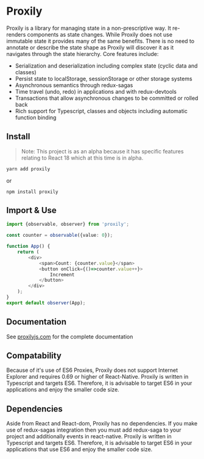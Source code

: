 # Proxily 


Proxily is a library for managing state in a non-prescriptive way. It re-renders components as state changes. While Proxily does not use immutable state it provides many of the same benefits. There is no need to annotate or describe the state shape as Proxily will discover it as it navigates through the state hierarchy. Core features include:

* Serialization and deserialization including complex state (cyclic data and classes)
* Persist state to localStorage, sessionStorage or other storage systems
* Asynchronous semantics through redux-sagas
* Time travel (undo, redo) in applications and with redux-devtools
* Transactions that allow asynchronous changes to be committed or rolled back
* Rich support for Typescript, classes and objects including automatic function binding

## Install

> Note:  This project is as an alpha because it has specific features relating to React 18 which at this time is in alpha.
> 
```javascript
yarn add proxily
```
or
```
npm install proxily
```


## Import & Use

```typescript
import {observable, observer} from 'proxily';

const counter = observable({value: 0});

function App() {
    return (
        <div>
            <span>Count: {counter.value}</span>
            <button onClick={()=>counter.value++}>
                Increment
            </button>
        </div>
    );
}
export default observer(App); 
```

## Documentation

See [proxilyjs.com](https://proxilyjs.com) for the complete documentation

## Compatability
Because of it's use of ES6 Proxies, Proxily does not support Internet Explorer and requires 0.69 or higher of React-Native.  Proxily is written in Typescript and targets ES6. Therefore, it is advisable to target ES6 in your applications and enjoy the smaller code size.

## Dependencies
Aside from React and React-dom, Proxily has no dependencies.  If you make use of redux-sagas integration then you must add redux-saga to your project and additionally events in react-native.
 Proxily is written in Typescript and targets ES6. Therefore, it is advisable to target ES6 in your applications that use ES6 and enjoy the smaller code size.

